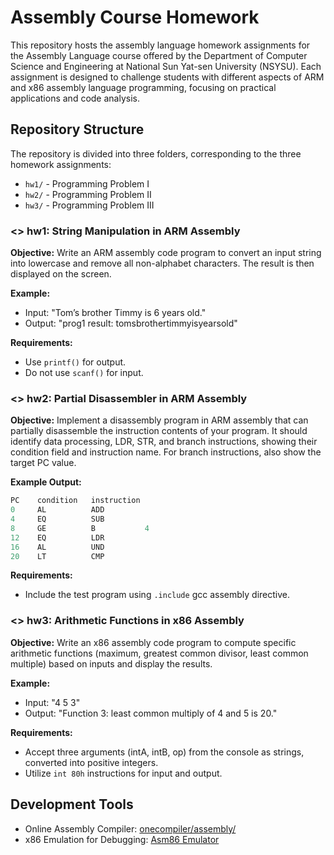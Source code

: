 # Assembly Course Homework

This repository hosts the assembly language homework assignments for the Assembly Language course offered by the Department of Computer Science and Engineering at National Sun Yat-sen University (NSYSU). Each assignment is designed to challenge students with different aspects of ARM and x86 assembly language programming, focusing on practical applications and code analysis.

## Repository Structure

The repository is divided into three folders, corresponding to the three homework assignments:

- `hw1/` - Programming Problem I
- `hw2/` - Programming Problem II
- `hw3/` - Programming Problem III

### <> hw1: String Manipulation in ARM Assembly

**Objective:** Write an ARM assembly code program to convert an input string into lowercase and remove all non-alphabet characters. The result is then displayed on the screen.

**Example:**  
- Input: "Tom’s brother Timmy is 6 years old."  
- Output: "prog1 result: tomsbrothertimmyisyearsold"  

**Requirements:**
- Use `printf()` for output.
- Do not use `scanf()` for input.

### <> hw2: Partial Disassembler in ARM Assembly

**Objective:** Implement a disassembly program in ARM assembly that can partially disassemble the instruction contents of your program. It should identify data processing, LDR, STR, and branch instructions, showing their condition field and instruction name. For branch instructions, also show the target PC value.

**Example Output:**
```c++
PC    condition   instruction    
0     AL          ADD     
4     EQ          SUB     
8     GE          B           4 
12    EQ          LDR     
16    AL          UND 
20    LT          CMP
```

**Requirements:**
- Include the test program using `.include` gcc assembly directive.

### <> hw3: Arithmetic Functions in x86 Assembly

**Objective:** Write an x86 assembly code program to compute specific arithmetic functions (maximum, greatest common divisor, least common multiple) based on inputs and display the results.

**Example:**

- Input: "4 5 3"
- Output: "Function 3: least common multiply of 4 and 5 is 20."

**Requirements:**
- Accept three arguments (intA, intB, op) from the console as strings, converted into positive integers.
- Utilize `int 80h` instructions for input and output.

## Development Tools

- Online Assembly Compiler: [onecompiler/assembly/](https://onecompiler.com/assembly/)
- x86 Emulation for Debugging: [Asm86 Emulator](https://carlosrafaelgn.com.br/Asm86/)

